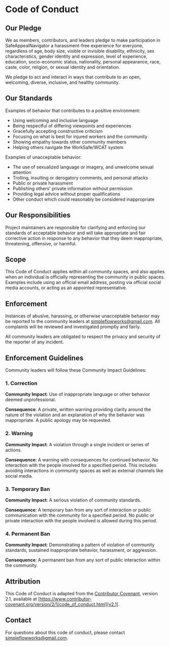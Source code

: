 # Code of Conduct

## Our Pledge

We as members, contributors, and leaders pledge to make participation in SafeAppealNavigator a harassment-free experience for everyone, regardless of age, body size, visible or invisible disability, ethnicity, sex characteristics, gender identity and expression, level of experience, education, socio-economic status, nationality, personal appearance, race, caste, color, religion, or sexual identity and orientation.

We pledge to act and interact in ways that contribute to an open, welcoming, diverse, inclusive, and healthy community.

## Our Standards

Examples of behavior that contributes to a positive environment:

* Using welcoming and inclusive language
* Being respectful of differing viewpoints and experiences
* Gracefully accepting constructive criticism
* Focusing on what is best for injured workers and the community
* Showing empathy towards other community members
* Helping others navigate the WorkSafe/WCAT system

Examples of unacceptable behavior:

* The use of sexualized language or imagery, and unwelcome sexual attention
* Trolling, insulting or derogatory comments, and personal attacks
* Public or private harassment
* Publishing others' private information without permission
* Providing legal advice without proper qualifications
* Other conduct which could reasonably be considered inappropriate

## Our Responsibilities

Project maintainers are responsible for clarifying and enforcing our standards of acceptable behavior and will take appropriate and fair corrective action in response to any behavior that they deem inappropriate, threatening, offensive, or harmful.

## Scope

This Code of Conduct applies within all community spaces, and also applies when an individual is officially representing the community in public spaces. Examples include using an official email address, posting via official social media accounts, or acting as an appointed representative.

## Enforcement

Instances of abusive, harassing, or otherwise unacceptable behavior may be reported to the community leaders at simpleflowworks@gmail.com. All complaints will be reviewed and investigated promptly and fairly.

All community leaders are obligated to respect the privacy and security of the reporter of any incident.

## Enforcement Guidelines

Community leaders will follow these Community Impact Guidelines:

### 1. Correction

**Community Impact**: Use of inappropriate language or other behavior deemed unprofessional.

**Consequence**: A private, written warning providing clarity around the nature of the violation and an explanation of why the behavior was inappropriate. A public apology may be requested.

### 2. Warning

**Community Impact**: A violation through a single incident or series of actions.

**Consequence**: A warning with consequences for continued behavior. No interaction with the people involved for a specified period. This includes avoiding interactions in community spaces as well as external channels like social media.

### 3. Temporary Ban

**Community Impact**: A serious violation of community standards.

**Consequence**: A temporary ban from any sort of interaction or public communication with the community for a specified period. No public or private interaction with the people involved is allowed during this period.

### 4. Permanent Ban

**Community Impact**: Demonstrating a pattern of violation of community standards, sustained inappropriate behavior, harassment, or aggression.

**Consequence**: A permanent ban from any sort of public interaction within the community.

## Attribution

This Code of Conduct is adapted from the [Contributor Covenant][homepage], version 2.1, available at [https://www.contributor-covenant.org/version/2/1/code_of_conduct.html][v2.1].

[homepage]: https://www.contributor-covenant.org
[v2.1]: https://www.contributor-covenant.org/version/2/1/code_of_conduct.html

## Contact

For questions about this code of conduct, please contact simpleflowworks@gmail.com.